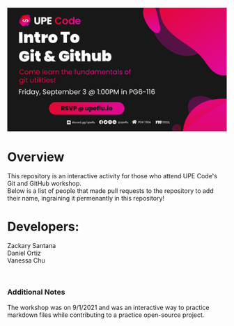 ![Git and GitHub banner](Banner.png)
# Overview
This repository is an interactive activity for those who attend UPE Code's Git and GitHub workshop. <br />
Below is a list of people that made pull requests to the repository to add their name, ingraining it permenantly in this repository!

# Developers:
Zackary Santana <br />
Daniel Ortiz <br />
Vanessa Chu <br />

<br />

### Additional Notes
The workshop was on 9/1/2021 and was an interactive way to practice markdown files while contributing to a practice open-source project.
